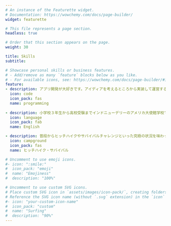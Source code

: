 ```yaml
---
# An instance of the Featurette widget.
# Documentation: https://wowchemy.com/docs/page-builder/
widget: featurette

# This file represents a page section.
headless: true

# Order that this section appears on the page.
weight: 30

title: Skills
subtitle:

# Showcase personal skills or business features.
# - Add/remove as many `feature` blocks below as you like.
# - For available icons, see: https://wowchemy.com/docs/page-builder/#icons
feature:
- description: アプリ開発が大好きです。アイディアを考えるところから実装して運営するまでを日々体験しています。
  icon: code
  icon_pack: fas
  name: programming
  
- description: 小学校３年生から高校受験までインドニューデリーのアメリカ大使館学校で勉強していましたので英語はネイティブ並です。
  icon: language
  icon_pack: fab
  name: English

- description: 普段からヒッチハイクやサバイバルチャレンジといった究極の状況を味わっています。
  icon: campground
  icon_pack: fas
  name: ヒッチハイク・サバイバル

# Uncomment to use emoji icons.
#- icon: ":smile:"
#  icon_pack: "emoji"
#  name: "Emojiness"
#  description: "100%"  

# Uncomment to use custom SVG icons.
# Place custom SVG icon in `assets/images/icon-pack/`, creating folders if necessary.
# Reference the SVG icon name (without `.svg` extension) in the `icon` field.
#- icon: "your-custom-icon-name"
#  icon_pack: "custom"
#  name: "Surfing"
#  description: "90%"
---
```

